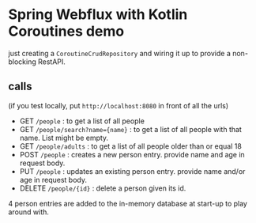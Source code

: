 # Spring Webflux with Kotlin Coroutines demo

just creating a `CoroutineCrudRepository` and wiring it up to provide a non-blocking RestAPI.

## calls

(if you test locally, put `http://localhost:8080` in front of all the urls)
- GET `/people` : to get a list of all people
- GET `/people/search?name={name}` : to get a list of all people with that name. List might be empty. 
- GET `/people/adults` : to get a list of all people older than or equal 18
- POST `/people` <data> : creates a new person entry. provide name and age in request body.
- PUT `/people` <data> : updates an existing person entry. provide name and/or age in request body.
- DELETE `/people/{id}` : delete a person given its id.

4 person entries are added to the in-memory database at start-up to play around with.
